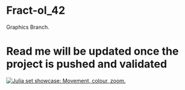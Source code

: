 # Fract-ol_42
Graphics Branch.

# Read me will be updated once the project is pushed and validated

[![Julia set showcase: Movement, colour, zoom.](http://img.youtube.com/vi/iZWgw2BeXzY&ab_channel=DarioPinto/0.jpg)](https://youtu.be/iZWgw2BeXzY "Fract'ol")
